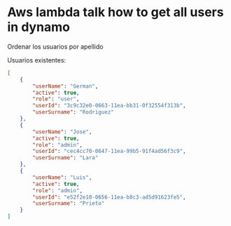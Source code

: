 # Aws lambda talk how to get all users in dynamo

Ordenar los usuarios por apellido


Usuarios existentes: 
```json
[
    {
        "userName": "German",
        "active": true,
        "role": "user",
        "userId": "3c9c32e0-0663-11ea-bb31-0f32554f313b",
        "userSurname": "Rodriguez"
    },
    {
        "userName": "Jose",
        "active": true,
        "role": "admin",
        "userId": "cec4cc70-0647-11ea-99b5-91f4ad56f3c9",
        "userSurname": "Lara"
    },
    {
        "userName": "Luis",
        "active": true,
        "role": "admin",
        "userId": "e52f2e10-0656-11ea-b8c3-ad5d91623fe5",
        "userSurname": "Prieto"
    }
]
```